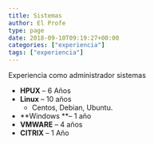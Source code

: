 ```yaml
---
title: Sistemas
author: El Profe
type: page
date: 2018-09-10T09:19:27+00:00
categories: ["experiencia"]
tags: ["experiencia"]
---
```

Experiencia como administrador sistemas

  * **HPUX** &#8211; 6 Años
  * **Linux** &#8211; 10 años 
      * Centos, Debian, Ubuntu.
  * **Windows **&#8211; 1 año
  * **VMWARE** &#8211; 4 años
  * **CITRIX** &#8211; 1 Año
